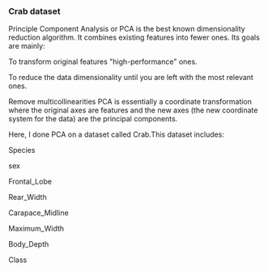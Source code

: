 
### Crab dataset
Principle Component Analysis or PCA is the best known dimensionality reduction algorithm. It combines existing features into fewer ones. Its goals are mainly:

To transform original features "high-performance" ones.

To reduce the data dimensionality until you are left with the most relevant ones.

Remove multicollinearities
PCA is essentially a coordinate transformation where the original axes are features and the new axes (the new coordinate system for the data) are the principal components.

Here, I done PCA on a dataset called Crab.This dataset includes:

Species

sex	

Frontal_Lobe

Rear_Width

Carapace_Midline

Maximum_Width

Body_Depth

Class